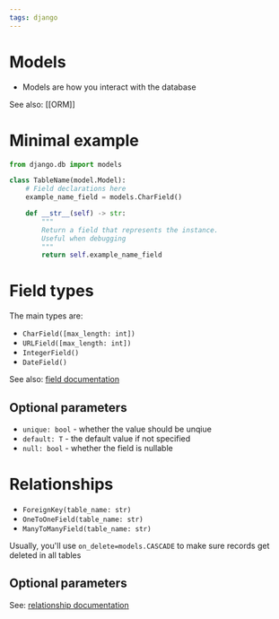 ```yaml
---
tags: django 
---
```


# Models
- Models are how you interact with the database

See also: [[ORM]]

# Minimal example
```python
from django.db import models

class TableName(model.Model):
	# Field declarations here
	example_name_field = models.CharField()

	def __str__(self) -> str:
		"""
		Return a field that represents the instance.
		Useful when debugging
		"""
		return self.example_name_field
```

# Field types
The main types are:
- `CharField([max_length: int])`
- `URLField([max_length: int])`
- `IntegerField()`
- `DateField()`

See also: [field documentation](https://docs.djangoproject.com/en/2.1/ref/models/fields/#model-field-types)

## Optional parameters
- `unique: bool` - whether the value should be unqiue
- `default: T` - the default value if not specified
- `null: bool` - whether the field is nullable

# Relationships
- `ForeignKey(table_name: str)`
- `OneToOneField(table_name: str)`
- `ManyToManyField(table_name: str)`

Usually, you'll use `on_delete=models.CASCADE` to make sure records get deleted in all tables

## Optional parameters
See: [relationship documentation](https://docs.djangoproject.com/en/2.1/ref/models/fields/#django.db.models.CASCADE)